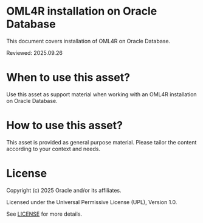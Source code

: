 # OML4R installation on Oracle Database
 
This document covers installation of OML4R on Oracle Database.

Reviewed: 2025.09.26
 

# When to use this asset?

Use this asset as support material when working with an OML4R installation on Oracle Database.


# How to use this asset?

This asset is provided as general purpose material. Please tailor the content according to your context and needs.


# License
 
Copyright (c) 2025 Oracle and/or its affiliates.
 
Licensed under the Universal Permissive License (UPL), Version 1.0.
 
See [LICENSE](https://github.com/oracle-devrel/technology-engineering/blob/main/LICENSE) for more details.
